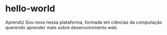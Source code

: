 # hello-world
Aprendiz
Sou nova nessa plataforma, formada em ciências da computação querendo aprender mais sobre desenvolvimento web.

